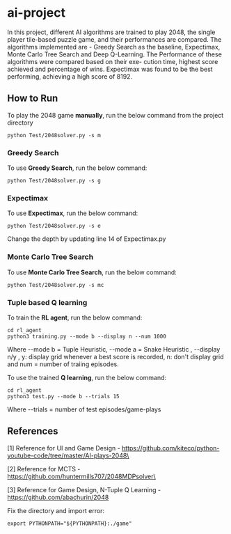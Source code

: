 # ai-project
In this project, different AI algorithms are trained to play
2048, the single player tile-based puzzle game, and their performances
are compared. The algorithms implemented are - Greedy Search as the
baseline, Expectimax, Monte Carlo Tree Search and Deep Q-Learning.
The Performance of these algorithms were compared based on their exe-
cution time, highest score achieved and percentage of wins. Expectimax
was found to be the best performing, achieving a high score of 8192.

## How to Run
To play the 2048 game **manually**, run the below command from the project directory

    python Test/2048solver.py -s m

### Greedy Search
To use **Greedy Search**, run the below command:

    python Test/2048solver.py -s g

### Expectimax
To use **Expectimax**, run the below command:

    python Test/2048solver.py -s e

Change the depth by updating line 14 of Expectimax.py

### Monte Carlo Tree Search
To use **Monte Carlo Tree Search**, run the below command:

    python Test/2048solver.py -s mc

### Tuple based Q learning
To train the **RL agent**, run the below command:

    cd rl_agent
    python3 training.py --mode b --display n --num 1000

Where --mode b = Tuple Heuristic, --mode a = Snake Heuristic , --display n/y , y: display grid whenever a best score is recorded, n: don't display grid and num = number of traiing episodes.

To use the trained **Q learning**, run the below command:

    cd rl_agent
    python3 test.py --mode b --trials 15 

Where --trials = number of test episodes/game-plays

## References
[1] Reference for UI and Game Design - https://github.com/kiteco/python-youtube-code/tree/master/AI-plays-2048\

[2] Reference for MCTS - https://github.com/huntermills707/2048MDPsolver\

[3] Reference for Game Design, N-Tuple Q Learning - https://github.com/abachurin/2048


Fix the directory and import error:

    export PYTHONPATH="${PYTHONPATH}:./game"


